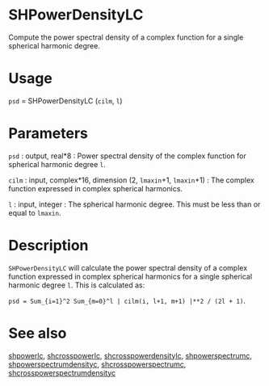 # SHPowerDensityLC 

Compute the power spectral density of a complex function for a single spherical harmonic degree.

# Usage

`psd` = SHPowerDensityLC (`cilm`, `l`)

# Parameters

`psd` : output, real\*8
:   Power spectral density of the complex function for spherical harmonic degree `l`.

`cilm` : input, complex\*16, dimension (2, `lmaxin`+1, `lmaxin`+1)
:   The complex function expressed in complex spherical harmonics.
	
`l` : input, integer
:   The spherical harmonic degree. This must be less than or equal to `lmaxin`.

# Description

`SHPowerDensityLC` will calculate the power spectral density of a complex function expressed in complex spherical harmonics for a single spherical harmonic degree `l`. This is calculated as:

`psd = Sum_{i=1}^2 Sum_{m=0}^l | cilm(i, l+1, m+1) |**2 / (2l + 1)`.

# See also

[shpowerlc](shpowerlc.html), [shcrosspowerlc](shcrosspowerlc.html), [shcrosspowerdensitylc](shcrosspowerdensitylc.html), [shpowerspectrumc](shpowerspectrumc.html), [shpowerspectrumdensityc](shpowerspectrumdensityc.html), [shcrosspowerspectrumc](shcrosspowerspectrumc.html), [shcrosspowerspectrumdensityc](shcrosspowerspectrumdensityc.html)
